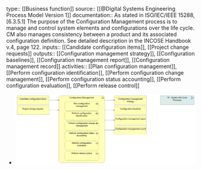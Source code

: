 type:: [[Business function]]
source:: [[@Digital Systems Engineering Process Model Version 1]]
documentation:: As stated in ISO/IEC/IEEE 15288, [6.3.5.1] The purpose of the Configuration Management process is to manage and control system elements and configurations over the life cycle. CM also manages consistency between a product and its associated configuration definition.  See detailed description in the INCOSE Handbook v.4, page 122.
inputs:: [[Candidate configuration items]], [[Project change requests]]
outputs:: [[Configuration management strategy]], [[Configuration baselines]], [[Configuration management report]], [[Configuration management record]]
activities:: [[Plan configuration management]], [[Perform configuration identification]], [[Perform configuration change management]], [[Perform configuration status accounting]], [[Perform configuration evaluation]], [[Perform release control]]

- ![image.png](../assets/image_1689496358300_0.png)